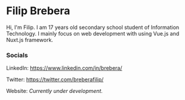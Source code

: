 # Filip Brebera

Hi, I'm Filip. I am 17 years old secondary school student of Information Technology. I mainly focus on web development with using Vue.js and Nuxt.js framework. 

### Socials

LinkedIn: https://www.linkedin.com/in/brebera/

Twitter: https://twitter.com/breberafilip/

Website: *Currently under development.*
